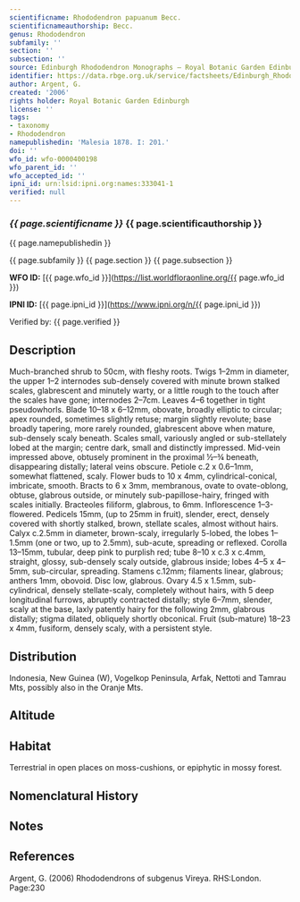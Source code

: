 ```yaml
---
scientificname: Rhododendron papuanum Becc.
scientificnameauthorship: Becc.
genus: Rhododendron
subfamily: ''
section: ''
subsection: ''
source: Edinburgh Rhododendron Monographs – Royal Botanic Garden Edinburgh
identifier: https://data.rbge.org.uk/service/factsheets/Edinburgh_Rhododendron_Monographs.xhtml
author: Argent, G.
created: '2006'
rights holder: Royal Botanic Garden Edinburgh
license: ''
tags:
- taxonomy
- Rhododendron
namepublishedin: 'Malesia 1878. I: 201.'
doi: ''
wfo_id: wfo-0000400198
wfo_parent_id: ''
wfo_accepted_id: ''
ipni_id: urn:lsid:ipni.org:names:333041-1
verified: null
---
```

### _{{ page.scientificname }}_ {{ page.scientificauthorship }}
 {{ page.namepublishedin }}

{{ page.subfamily }} {{ page.section }} {{ page.subsection }}

**WFO ID:** [{{ page.wfo_id }}](https://list.worldfloraonline.org/{{ page.wfo_id }})

**IPNI ID:** [{{ page.ipni_id }}](https://www.ipni.org/n/{{ page.ipni_id }})

Verified by: {{ page.verified }}



## Description
Much-branched shrub to 50cm, with fleshy roots. Twigs 1–2mm in diameter, the upper 1–2 internodes sub-densely covered with minute brown stalked scales, glabrescent and minutely warty, or a little rough to the touch after the scales have gone; internodes 2–7cm. Leaves 4–6 together in tight pseudowhorls. Blade 10–18 x 6–12mm, obovate, broadly elliptic to circular; apex rounded, sometimes slightly retuse; margin slightly revolute; base broadly tapering, more rarely rounded, glabrescent above when mature, sub-densely scaly beneath. Scales small, variously angled or sub-stellately lobed at the margin; centre dark, small and distinctly impressed. Mid-vein impressed above, obtusely prominent in the proximal ½–¾ beneath, disappearing distally; lateral veins obscure. Petiole c.2 x 0.6–1mm, somewhat flattened, scaly. Flower buds to 10 x 4mm, cylindrical-conical, imbricate, smooth. Bracts to 6 x 3mm, membranous, ovate to ovate-oblong, obtuse, glabrous outside, or minutely sub-papillose-hairy, fringed with scales initially. Bracteoles filiform, glabrous, to 6mm. Inflorescence 1–3-flowered. Pedicels 15mm, (up to 25mm in fruit), slender, erect, densely covered with shortly stalked, brown, stellate scales, almost without hairs. Calyx c.2.5mm in diameter, brown-scaly, irregularly 5-lobed, the lobes 1–1.5mm (one or two, up to 2.5mm), sub-acute, spreading or reflexed. Corolla 13–15mm, tubular, deep pink to purplish red; tube 8–10 x c.3 x c.4mm, straight, glossy, sub-densely scaly outside, glabrous inside; lobes 4–5 x 4–5mm, sub-circular, spreading. Stamens c.12mm; filaments linear, glabrous; anthers 1mm, obovoid. Disc low, glabrous. Ovary 4.5 x 1.5mm, sub-cylindrical, densely stellate-scaly, completely without hairs, with 5 deep longitudinal furrows, abruptly contracted distally; style 6–7mm, slender, scaly at the base, laxly patently hairy for the following 2mm, glabrous distally; stigma dilated, obliquely shortly obconical. Fruit (sub-mature) 18–23 x 4mm, fusiform, densely scaly, with a persistent style.

## Distribution
Indonesia, New Guinea (W), Vogelkop Peninsula, Arfak, Nettoti and Tamrau Mts, possibly also in the Oranje Mts.

## Altitude


## Habitat
Terrestrial in open places on moss-cushions, or epiphytic in mossy forest.

## Nomenclatural History

                       
## Notes


## References

Argent, G. (2006) Rhododendrons of subgenus Vireya. RHS:London. Page:230
